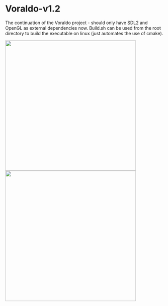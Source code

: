 # Voraldo-v1.2
The continuation of the Voraldo project - should only have SDL2 and OpenGL as external dependencies now. Build.sh can be used from the root directory to build the executable on linux (just automates the use of cmake).

<img src="readme_gifs/out1.gif" width=415/><img src="readme_gifs/out2.gif" width=415/>
